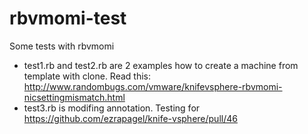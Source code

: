 rbvmomi-test
============

Some tests with rbvmomi

 - test1.rb and test2.rb are 2 examples how to create a machine from template with clone. Read this: http://www.randombugs.com/vmware/knifevsphere-rbvmomi-nicsettingmismatch.html
 - test3.rb is modifing annotation. Testing for https://github.com/ezrapagel/knife-vsphere/pull/46

